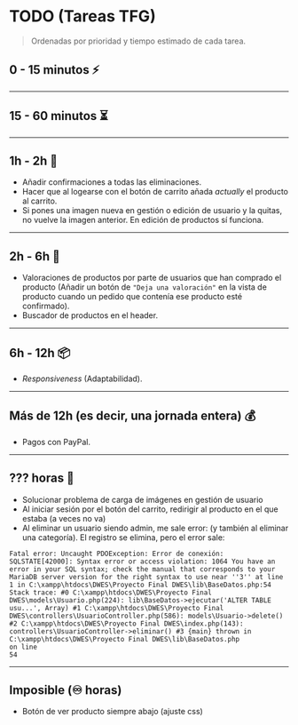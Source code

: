# TODO (Tareas TFG)

> Ordenadas por prioridad y tiempo estimado de cada tarea.

## 0 - 15 minutos ⚡️

<hr>

## 15 - 60 minutos ⏳

<hr>

## 1h - 2h 🔄

- Añadir confirmaciones a todas las eliminaciones.
- Hacer que al logearse con el botón de carrito añada *actually* el producto al carrito.
- Si pones una imagen nueva en gestión o edición de usuario y la quitas, no vuelve la imagen anterior. En edición de productos sí funciona.

<hr>

## 2h - 6h 🎨

- Valoraciones de productos por parte de usuarios que han comprado el producto (Añadir un botón de `"Deja una valoración"` en la vista de producto cuando un pedido que contenía ese producto esté confirmado).
- Buscador de productos en el header.

<hr>

## 6h - 12h 📦

- *Responsiveness* (Adaptabilidad).

<hr>

## Más de 12h (es decir, una jornada entera) 💰

- Pagos con PayPal.

<hr>

## ??? horas 🐛

- Solucionar problema de carga de imágenes en gestión de usuario
- Al iniciar sesión por el botón del carrito, redirigir al producto en el que estaba (a veces no va)
- Al eliminar un usuario siendo admin, me sale error: (y también al eliminar una categoría). El registro se elimina, pero el error sale:

```
Fatal error: Uncaught PDOException: Error de conexión: SQLSTATE[42000]: Syntax error or access violation: 1064 You have an error in your SQL syntax; check the manual that corresponds to your MariaDB server version for the right syntax to use near ''3'' at line 1 in C:\xampp\htdocs\DWES\Proyecto Final DWES\lib\BaseDatos.php:54 Stack trace: #0 C:\xampp\htdocs\DWES\Proyecto Final DWES\models\Usuario.php(224): lib\BaseDatos->ejecutar('ALTER TABLE usu...', Array) #1 C:\xampp\htdocs\DWES\Proyecto Final DWES\controllers\UsuarioController.php(586): models\Usuario->delete() #2 C:\xampp\htdocs\DWES\Proyecto Final DWES\index.php(143): controllers\UsuarioController->eliminar() #3 {main} thrown in
C:\xampp\htdocs\DWES\Proyecto Final DWES\lib\BaseDatos.php
on line
54
```

<hr>

## Imposible (♾️ horas) 

- Botón de ver producto siempre abajo (ajuste css)